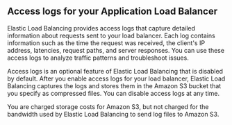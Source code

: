 ## Access logs for your Application Load Balancer

Elastic Load Balancing provides access logs that capture detailed information about requests sent to your load balancer. Each log contains information such as the time the request was received, the client's IP address, latencies, request paths, and server responses. You can use these access logs to analyze traffic patterns and troubleshoot issues.

Access logs is an optional feature of Elastic Load Balancing that is disabled by default. After you enable access logs for your load balancer, Elastic Load Balancing captures the logs and stores them in the Amazon S3 bucket that you specify as compressed files. You can disable access logs at any time.

You are charged storage costs for Amazon S3, but not charged for the bandwidth used by Elastic Load Balancing to send log files to Amazon S3.
